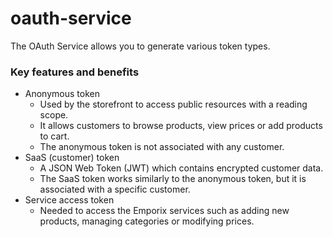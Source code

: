 # oauth-service

The OAuth Service allows you to generate various token types.

### Key features and benefits

* Anonymous token
    * Used by the storefront to access public resources with a reading scope. 
    * It allows customers to browse products, view prices or add products to cart.
    * The anonymous token is not associated with any customer.
* SaaS (customer) token
    * A JSON Web Token (JWT) which contains encrypted customer data. 
    * The SaaS token works similarly to the anonymous token, but it is associated with a specific customer. 
* Service access token
    * Needed to access the Emporix services such as adding new products, managing categories or modifying prices.